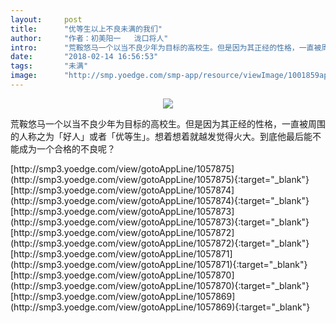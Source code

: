```yaml
---
layout:     post
title:      "优等生以上不良未满的我们"
author:     "作者：初美阳一   泷口将人"
intro:      "荒鞍悠马一个以当不良少年为目标的高校生。但是因为其正经的性格，一直被周围的人称之为「好人」或者「优等生」。想着想着就越发觉得火大。到底他最后能不能成为一个合格的不良呢？"
date:       "2018-02-14 16:56:53"
tags:       "未满"
image:      "http://smp.yoedge.com/smp-app/resource/viewImage/1001859appline.png"
---
```

<div style="text-align: center">
<p><img src="http://smp.yoedge.com/smp-app/resource/viewImage/1001859appline.png"/></p>
</div>
<p class="post-meta">
<span>荒鞍悠马一个以当不良少年为目标的高校生。但是因为其正经的性格，一直被周围的人称之为「好人」或者「优等生」。想着想着就越发觉得火大。到底他最后能不能成为一个合格的不良呢？</span>
</p>
[http://smp3.yoedge.com/view/gotoAppLine/1057875](http://smp3.yoedge.com/view/gotoAppLine/1057875){:target="_blank"}
[http://smp3.yoedge.com/view/gotoAppLine/1057874](http://smp3.yoedge.com/view/gotoAppLine/1057874){:target="_blank"}
[http://smp3.yoedge.com/view/gotoAppLine/1057873](http://smp3.yoedge.com/view/gotoAppLine/1057873){:target="_blank"}
[http://smp3.yoedge.com/view/gotoAppLine/1057872](http://smp3.yoedge.com/view/gotoAppLine/1057872){:target="_blank"}
[http://smp3.yoedge.com/view/gotoAppLine/1057871](http://smp3.yoedge.com/view/gotoAppLine/1057871){:target="_blank"}
[http://smp3.yoedge.com/view/gotoAppLine/1057870](http://smp3.yoedge.com/view/gotoAppLine/1057870){:target="_blank"}
[http://smp3.yoedge.com/view/gotoAppLine/1057869](http://smp3.yoedge.com/view/gotoAppLine/1057869){:target="_blank"}


